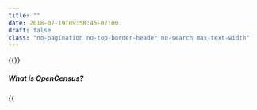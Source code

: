 ```yaml
---
title: ""
date: 2018-07-19T09:58:45-07:00
draft: false
class: "no-pagination no-top-border-header no-search max-text-width"
---
```


{{<title-card>}}

##### What is OpenCensus?

{{<title>}} is a single distribution of libraries that automatically collect **metrics** and **distributed traces** from your services

{{<button class="btn-light" icon="true" href="/introduction/overview">}}Overview{{</button>}}

{{<button class="btn-light" icon="true" href="/quickstart">}}Quickstart{{</button>}}

##### How can I use OpenCensus in my project?
We provide libraries for Go, Java, C#, Node.js, C++, Ruby, Erlang/Elixir, Python, Scala and PHP.

Supported backends include Azure Monitor, Datadog, Instana, Jaeger, SignalFX, Stackdriver, and Zipkin. You can also [add support for other backends](/guides/exporters/custom-exporter/).

{{<button class="btn-light" icon="true" href="/language-support">}}Language Support{{</button>}}

{{<button class="btn-light" icon="true" href="/guides/exporters/supported-exporters">}}Supported Backends{{</button>}}

##### Who is behind it?
OpenCensus originates from Google, where a set of libraries called Census are used to automatically capture traces and metrics from services. Since going open source, the project is now composed of a group of cloud providers, application performance management vendors, and open source contributors. The project is hosted on [GitHub](https://github.com/census-instrumentation) and all work occurs there.

{{<button class="btn-light" icon="true" href="https://github.com/census-instrumentation/">}}Github{{</button>}}

{{<button class="btn-light" icon="true" href="/community">}}Community{{</button>}}

{{<button class="btn-light" icon="true" href="https://gitter.im/census-instrumentation/Lobby">}}Gitter{{</button>}}

##### What data can OpenCensus collect?

[**Metrics**](/core-concepts/metrics) are any quantifiable piece of data that you would like to track, such as latency in a service or database, request content length, or number of open file descriptors. Viewing graphs of your metrics can help you understand and gauge the performance and overall quality of your application and set of services.

[**Traces**](/core-concepts/tracing) show you how a request propagates throughout your application or set of services. Viewing graphs of your traces can help you understand the bottlenecks in your architecture by visualizing how data flows between all of your services.

Other types of telemetry will be added to OpenCensus as the project matures. **Logs** will likely be added next.

##### How can I contribute to OpenCensus?
* Help people on the discussion forums
* Tell us your success stories using OpenCensus
* Tell us how we can improve OpenCensus, and help us do it
* Contribute to an existing library or create one for a new language

{{<button class="btn-light" icon="true" href="https://gitter.im/census-instrumentation/Lobby">}}Discussion forum{{</button>}}

{{<button class="btn-light" icon="true" href="https://github.com/census-instrumentation/">}}Contribute{{</button>}}

##### Partners & Contributors
{{<card-vendor href="https://google.com" src="/img/partners/google_logo.svg">}}
{{<card-vendor href="https://www.datadoghq.com/" src="/img/partners/datadog_logo.svg">}}
{{<card-vendor href="https://orijtech.com/" src="/img/partners/orijtech_logo.png">}}
{{<card-vendor href="https://signalfx.com/" src="/img/partners/signalFx_logo.svg">}}
{{<card-vendor href="https://www.cesar.org.br/" src="/img/partners/cesar_logo.svg">}}
{{<card-vendor href="http://thecreativefew.com/" src="/img/partners/creative_few_logo.svg">}}
{{<card-vendor href="https://www.microsoft.com/" src="/img/partners/microsoft_logo.svg">}}
{{<card-vendor href="https://www.jaegertracing.io/" src="/img/partners/jaeger_logo.svg">}}
{{<card-vendor href="https://zipkin.io/" src="/img/partners/zipkin_logo.svg">}}
{{<card-vendor href="https://www.solarwinds.com/" src="/img/partners/solarwinds_logo.svg">}}
{{<card-vendor href="https://cloud.google.com/stackdriver/" src="/img/partners/stackdriver_logo.svg">}}
{{<card-vendor href="https://prometheus.io/" src="/img/partners/prometheus_logo.svg">}}
{{<card-vendor href="https://www.instana.com/" src="/img/partners/instana_logo.svg">}}
{{<card-vendor href="https://omnition.io/" src="/img/partners/omnition_logo.svg">}}
{{<card-vendor href="https://www.honeycomb.io/" src="/img/partners/honeycomb_logo.svg">}}
